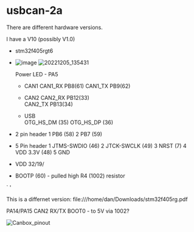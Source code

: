 # usbcan-2a

There are different hardware versions.

I have a V10 (possibly V1.0)
- stm32f405rgt6
- ![image](https://user-images.githubusercontent.com/202906/206101957-122900dd-355b-4a2c-a94b-1589caf2a225.png)
![20221205_135431](https://user-images.githubusercontent.com/202906/206123658-cdc6560a-6f11-4b73-b314-c40d167faf52.jpg)



  Power LED - PA5 

  - CAN1
    CAN1_RX  PB8(61) 
    CAN1_TX  PB9(62)

  - CAN2
    CAN2_RX  PB12(33)   
    CAN2_TX  PB13(34)  

  - USB   
    OTG_HS_DM (35)
    OTG_HS_DP (36)

- 2 pin header
  1  PB6 (58)
  2  PB7 (59)
  
- 5 Pin header 
  1 JTMS-SWDIO (46)
  2 JTCK-SWCLK (49) 
  3 NRST (7)
  4 VDD 3.3V (48) 
  5 GND
  
- VDD
  32/19/
  
- BOOTP (60) - pulled high R4 (1002) resistor  
  
` 
'
 
This is a differnet version:
file:///home/dan/Downloads/stm32f405rg.pdf

PA14/PA15  CAN2 RX/TX
BOOT0 - to 5V via 1002? 

![Canbox_pinout](https://user-images.githubusercontent.com/202906/206101834-f6d3da47-ff25-47eb-8c5c-5ccb53f401a9.png)

